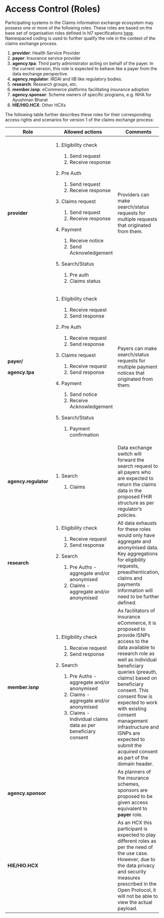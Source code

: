 # Access Control (Roles)

Participating systems in the Claims information exchange ecosystem may possess one or more of the following roles. These roles are based on the base set of organisation roles defined in hl7 specifications [here](https://www.hl7.org/fhir/valueset-organization-role.html). Namespaced coding is used to further qualify the role in the context of the claims exchange process.

1. **provider**: Health Service Provider
2. **payer**: Insurance service provider
3. **agency.tpa**: Third party administrator acting on behalf of the payer. In the current version, this role is expected to behave like a payer from the data exchange perspective.
4. **agency.regulator**: IRDAI and IIB like regulatory bodies.
5. **research**: Research groups, etc.
6. **member.isnp**: eCommerce platforms facilitating insurance adoption
7. **agency.sponsor**: Scheme owners of specific programs, e.g. NHA for Ayushman Bharat
8. **HIE/HIO.HCX**: Other HCXs

The following table further describes these roles for their corresponding access rights and scenarios for version 1 of the claims exchange process:

| **Role**                                                         | **Allowed actions**                                                                                                                                                                                                                                                                                                                                                                                                                    | **Comments**                                                                                                                                                                                                                                                                                                                                                                              |
| ---------------------------------------------------------------- | -------------------------------------------------------------------------------------------------------------------------------------------------------------------------------------------------------------------------------------------------------------------------------------------------------------------------------------------------------------------------------------------------------------------------------------- | ----------------------------------------------------------------------------------------------------------------------------------------------------------------------------------------------------------------------------------------------------------------------------------------------------------------------------------------------------------------------------------------- |
| **provider**                                                     | <ol><li><p>Eligibility check</p><ol><li>Send request</li><li>Receive response</li></ol></li><li><p>Pre Auth</p><ol><li>Send request</li><li>Receive response</li></ol></li><li><p>Claims request</p><ol><li>Send request</li><li>Receive response</li></ol></li><li><p>Payment</p><ol><li>Receive notice</li><li>Send Acknowledgement</li></ol></li><li><p>Search/Status</p><ol><li>Pre auth</li><li>Claims status</li></ol></li></ol> | Providers can make search/status requests for multiple requests that originated from them.                                                                                                                                                                                                                                                                                                |
| <p><strong>payer/</strong></p><p><strong>agency.tpa</strong></p> | <ol><li><p>Eligibility check</p><ol><li>Receive request</li><li>Send response</li></ol></li><li><p>Pre Auth</p><ol><li>Receive request</li><li>Send response</li></ol></li><li><p>Claims request</p><ol><li>Receive request</li><li>Send response</li></ol></li><li><p>Payment</p><ol><li>Send notice</li><li>Receive Acknowledgement</li></ol></li><li><p>Search/Status</p><ol><li>Payment confirmation</li></ol></li></ol>           | Payers can make search/status requests for multiple payment notices that originated from them.                                                                                                                                                                                                                                                                                            |
| **agency.regulator**                                             | <ol><li><p>Search</p><ol><li>Claims</li></ol></li></ol>                                                                                                                                                                                                                                                                                                                                                                                | Data exchange switch will forward the search request to all payers who are expected to return the claims data in the proposed FHIR structure as per regulator’s policies.                                                                                                                                                                                                                 |
| **research**                                                     | <ol><li><p>Eligibility check</p><ol><li>Receive request</li><li>Send response</li></ol></li><li><p>Search</p><ol><li>Pre Auths - aggregate and/or anonymised</li><li>Claims - aggregate and/or anonymised</li></ol></li></ol>                                                                                                                                                                                                          | All data exhausts for these roles would only have aggregate and anonymised data. Key aggregations for eligibility requests, preauthentication, claims and payments information will need to be further defined.                                                                                                                                                                           |
| **member.isnp**                                                  | <ol><li><p>Eligibility check</p><ol><li>Receive request</li><li>Send response</li></ol></li><li><p>Search</p><ol><li>Pre Auths - aggregate and/or anonymised</li><li>Claims - aggregate and/or anonymised</li><li>Claims - Individual claims data as per beneficiary consent</li></ol></li></ol>                                                                                                                                       | As facilitators of insurance eCommerce, it is proposed to provide ISNPs access to the data available to research role as well as individual beneficiary queries (preauth, claims) based on beneficiary consent. This consent flow is expected to work with existing consent management infrastructure and ISNPs are expected to submit the acquired consent as part of the domain header. |
| **agency.sponsor**                                               |                                                                                                                                                                                                                                                                                                                                                                                                                                        | As planners of the insurance schemes, sponsors are proposed to be given access equivalent to **payer** role.                                                                                                                                                                                                                                                                              |
| **HIE/HIO.HCX**                                                  |                                                                                                                                                                                                                                                                                                                                                                                                                                        | As an HCX this participant is expected to play different roles as per the need of the use case. However, due to the data privacy and security measures prescribed in the Open Protocol, it will not be able to view the actual payload.                                                                                                                                                   |

